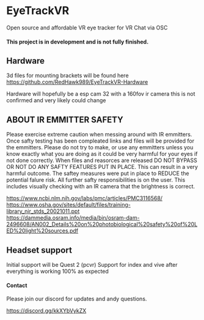 # EyeTrackVR
Open source and affordable VR eye tracker for VR Chat via OSC
#### This project is in development and is not fully finished.
## Hardware
3d files for mounting brackets will be found here https://github.com/RedHawk989/EyeTrackVR-Hardware

Hardware will hopefully be a esp cam 32 with a 160fov ir camera this is not confirmed and very likely could change

## ABOUT IR EMMITTER SAFETY
Please exercise extreme caution when messing around with IR emmitters.
Once safty testing has been compleated links and files will be provided for the emmitters. Please do not try to make, or use any emmitters unless you know exactly what you are doing as it could be very harmful for your eyes if not done correctly. 
When files and reasorces are released DO NOT BYPASS OR NOT DO ANY SAFTY FEATURES PUT IN PLACE. This can result in a very harmful outcome. 
The saftey measures were put in place to REDUCE the potential falure risk. All further safty responsibilities is on the user.
This includes visually checking with an IR camera that the brightness is correct.

https://www.ncbi.nlm.nih.gov/labs/pmc/articles/PMC3116568/
https://www.osha.gov/sites/default/files/training-library_nir_stds_20021011.ppt
https://dammedia.osram.info/media/bin/osram-dam-2496608/AN002_Details%20on%20photobiological%20safety%20of%20LED%20light%20sources.pdf

## Headset support
Initial support will be Quest 2 (pcvr) 
Support for index and vive after everything is working 100% as expected

#### Contact 

Please join our discord for updates and andy questions.

https://discord.gg/kkXYbVykZX



